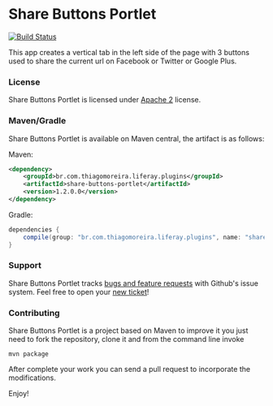 Share Buttons Portlet
==========
[![Build Status](https://travis-ci.org/tmoreira2020/liferay-thiagomoreira-plugins.svg?branch=master)](https://travis-ci.org/tmoreira2020/liferay-thiagomoreira-plugins)

This app creates a vertical tab in the left side of the page with 3 buttons used to share the current url on Facebook or Twitter or Google Plus.

### License

Share Buttons Portlet is licensed under [Apache 2](http://www.apache.org/licenses/LICENSE-2.0) license.

### Maven/Gradle

Share Buttons Portlet is available on Maven central, the artifact is as follows:

Maven:

```xml
<dependency>
    <groupId>br.com.thiagomoreira.liferay.plugins</groupId>
    <artifactId>share-buttons-portlet</artifactId>
    <version>1.2.0.0</version>
</dependency>
```
Gradle:

```groovy
dependencies {
    compile(group: "br.com.thiagomoreira.liferay.plugins", name: "share-buttons-portlet", version: "1.2.0.0");
}
```
### Support
Share Buttons Portlet tracks [bugs and feature requests](https://github.com/tmoreira2020/liferay-thiagomoreira-plugins/issues) with Github's issue system. Feel free to open your [new ticket](https://github.com/tmoreira2020/liferay-thiagomoreira-plugins/issues/new)!

### Contributing

Share Buttons Portlet is a project based on Maven to improve it you just need to fork the repository, clone it and from the command line invoke

```shell
mvn package
```
After complete your work you can send a pull request to incorporate the modifications.

Enjoy!